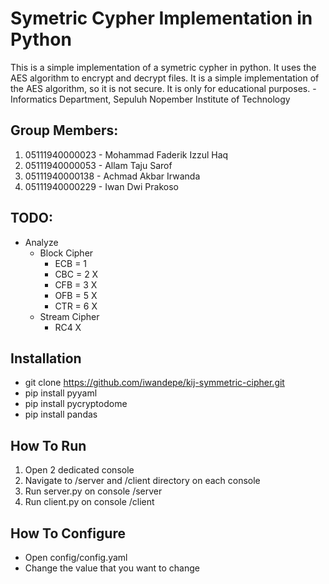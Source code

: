# Symetric Cypher Implementation in Python

This is a simple implementation of a symetric cypher in python. It uses the AES algorithm to encrypt and decrypt files. It is a simple implementation of the AES algorithm, so it is not secure. It is only for educational purposes. - Informatics Department, Sepuluh Nopember Institute of Technology

## Group Members:

1. 05111940000023 - Mohammad Faderik Izzul Haq
2. 05111940000053 - Allam Taju Sarof
3. 05111940000138 - Achmad Akbar Irwanda
4. 05111940000229 - Iwan Dwi Prakoso

## TODO:

- Analyze
  - Block Cipher
    - ECB = 1
    - CBC = 2 X
    - CFB = 3 X
    - OFB = 5 X
    - CTR = 6 X
  - Stream Cipher
    - RC4 X

## Installation

- git clone https://github.com/iwandepe/kij-symmetric-cipher.git
- pip install pyyaml
- pip install pycryptodome
- pip install pandas

## How To Run

1. Open 2 dedicated console
2. Navigate to /server and /client directory on each console
3. Run server.py on console /server
4. Run client.py on console /client

## How To Configure

- Open config/config.yaml
- Change the value that you want to change
